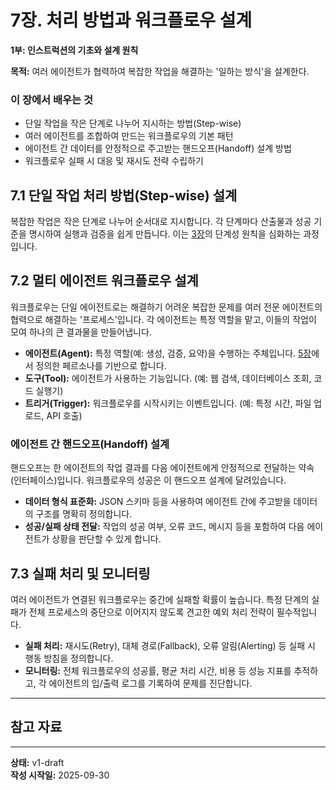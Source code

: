 # 7장. 처리 방법과 워크플로우 설계

**1부: 인스트럭션의 기초와 설계 원칙**

**목적:** 여러 에이전트가 협력하여 복잡한 작업을 해결하는 '일하는 방식'을 설계한다.

### 이 장에서 배우는 것
- 단일 작업을 작은 단계로 나누어 지시하는 방법(Step-wise)
- 여러 에이전트를 조합하여 만드는 워크플로우의 기본 패턴
- 에이전트 간 데이터를 안정적으로 주고받는 핸드오프(Handoff) 설계 방법
- 워크플로우 실패 시 대응 및 재시도 전략 수립하기

## 7.1 단일 작업 처리 방법(Step-wise) 설계
복잡한 작업은 작은 단계로 나누어 순서대로 지시합니다. 각 단계마다 산출물과 성공 기준을 명시하여 실행과 검증을 쉽게 만듭니다. 이는 [3장](03-good-instructions.md)의 단계성 원칙을 심화하는 과정입니다.

## 7.2 멀티 에이전트 워크플로우 설계
워크플로우는 단일 에이전트로는 해결하기 어려운 복잡한 문제를 여러 전문 에이전트의 협력으로 해결하는 '프로세스'입니다. 각 에이전트는 특정 역할을 맡고, 이들의 작업이 모여 하나의 큰 결과물을 만들어냅니다.

- **에이전트(Agent):** 특정 역할(예: 생성, 검증, 요약)을 수행하는 주체입니다. [5장](05-agent-constraints.md)에서 정의한 페르소나를 기반으로 합니다.
- **도구(Tool):** 에이전트가 사용하는 기능입니다. (예: 웹 검색, 데이터베이스 조회, 코드 실행기)
- **트리거(Trigger):** 워크플로우를 시작시키는 이벤트입니다. (예: 특정 시간, 파일 업로드, API 호출)

### 에이전트 간 핸드오프(Handoff) 설계
핸드오프는 한 에이전트의 작업 결과를 다음 에이전트에게 안정적으로 전달하는 약속(인터페이스)입니다. 워크플로우의 성공은 이 핸드오프 설계에 달려있습니다.

- **데이터 형식 표준화:** JSON 스키마 등을 사용하여 에이전트 간에 주고받을 데이터의 구조를 명확히 정의합니다.
- **성공/실패 상태 전달:** 작업의 성공 여부, 오류 코드, 메시지 등을 포함하여 다음 에이전트가 상황을 판단할 수 있게 합니다.

## 7.3 실패 처리 및 모니터링
여러 에이전트가 연결된 워크플로우는 중간에 실패할 확률이 높습니다. 특정 단계의 실패가 전체 프로세스의 중단으로 이어지지 않도록 견고한 예외 처리 전략이 필수적입니다.

- **실패 처리:** 재시도(Retry), 대체 경로(Fallback), 오류 알림(Alerting) 등 실패 시 행동 방침을 정의합니다.
- **모니터링:** 전체 워크플로우의 성공률, 평균 처리 시간, 비용 등 성능 지표를 추적하고, 각 에이전트의 입/출력 로그를 기록하여 문제를 진단합니다.

---

## 참고 자료

---

**상태:** v1-draft  
**작성 시작일:** 2025-09-30
